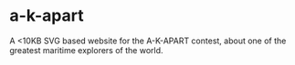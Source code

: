 # a-k-apart
A <10KB SVG based website for the A-K-APART contest, about one of the greatest maritime explorers of the world.
